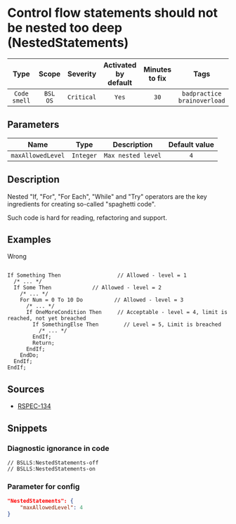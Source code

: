 # Control flow statements should not be nested too deep (NestedStatements)

|     Type     |        Scope        |  Severity  | Activated<br>by default | Minutes<br>to fix |                  Tags                  |
|:------------:|:-------------------:|:----------:|:-----------------------------:|:-----------------------:|:--------------------------------------:|
| `Code smell` | `BSL`<br>`OS` | `Critical` |             `Yes`             |          `30`           | `badpractice`<br>`brainoverload` |

## Parameters


|       Name        |   Type    |    Description     | Default value |
|:-----------------:|:---------:|:------------------:|:-------------:|
| `maxAllowedLevel` | `Integer` | `Max nested level` |      `4`      |
<!-- Блоки выше заполняются автоматически, не трогать -->
## Description

Nested "If, "For", "For Each", "While" and "Try" operators are the key ingredients for creating so-called "spaghetti code".

Such code is hard for reading, refactoring and support.

## Examples

Wrong

```bsl

If Something Then                  // Allowed - level = 1
  /* ... */
  If Some Then             // Allowed - level = 2
    /* ... */
    For Num = 0 To 10 Do          // Allowed - level = 3
      /* ... */
      If OneMoreCondition Then     // Acceptable - level = 4, limit is reached, not yet breached
        If SomethingElse Then        // Level = 5, Limit is breached
          /* ... */
        EndIf;
        Return;
      EndIf;
    EndDo;
  EndIf;
EndIf;

```

## Sources

* [RSPEC-134](https://rules.sonarsource.com/java/RSPEC-134)

## Snippets

<!-- Блоки ниже заполняются автоматически, не трогать -->
### Diagnostic ignorance in code

```bsl
// BSLLS:NestedStatements-off
// BSLLS:NestedStatements-on
```

### Parameter for config

```json
"NestedStatements": {
    "maxAllowedLevel": 4
}
```
